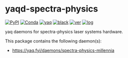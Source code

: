 # yaqd-spectra-physics

[![PyPI](https://img.shields.io/pypi/v/yaqd-spectra-physics)](https://pypi.org/project/yaqd-spectra-physics)
[![Conda](https://img.shields.io/conda/vn/conda-forge/yaqd-spectra-physics)](https://anaconda.org/conda-forge/yaqd-spectra-physics)
[![yaq](https://img.shields.io/badge/framework-yaq-orange)](https://yaq.fyi/)
[![black](https://img.shields.io/badge/code--style-black-black)](https://black.readthedocs.io/)
[![ver](https://img.shields.io/badge/calver-YYYY.M.MICRO-blue)](https://calver.org/)
[![log](https://img.shields.io/badge/change-log-informational)](https://github.com/yaq-project/yaqd-spectra-physics/blob/main/CHANGELOG.md)

yaq daemons for spectra-physics laser systems hardware.

This package contains the following daemon(s):

- https://yaq.fyi/daemons/spectra-physics-millennia
